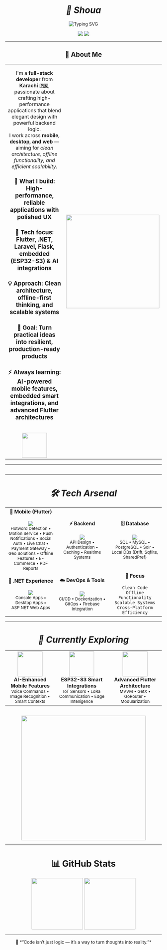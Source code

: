 <div align="center">
<h1>
<i>👋 Shoua</i>
</h1>
</div>

<div align="center">
  <img src="https://readme-typing-svg.herokuapp.com?font=Fira+Code&weight=500&size=28&pause=1000&color=00D4FF&center=true&vCenter=true&random=false&width=700&lines=Mobile+%26+Backend+Developer;Building+Scalable+Applications;Flutter+%7C+.NET+%7C+Laravel+%7C+Flask;Loves+AI,+Automation,+and+Clean+Code" alt="Typing SVG" />
</div>

<p align="center">
  <a href="mailto:shouaulqamar@gmail.com"><img src="https://img.shields.io/badge/Email-Contact-informational?style=for-the-badge&logo=gmail"/></a>
  <a href="https://www.linkedin.com/in/shoua-ul-qammar-4726041a7"><img src="https://img.shields.io/badge/LinkedIn-Profile-blue?style=for-the-badge&logo=linkedin"/></a>
</p>

---

<div align="center">

## 💫 **About Me**

<table>
<tr>
<td width="55%" align="center">

I'm a **full-stack developer** from **Karachi 🇵🇰**, passionate about crafting high-performance applications that blend elegant design with powerful backend logic.  
I work across **mobile, desktop, and web** — aiming for *clean architecture, offline functionality, and efficient scalability.* 


<h3 >🔭 What I build: High-performance, reliable applications with polished UX  </h3>
<h3 >🌱 Tech focus: Flutter, .NET, Laravel, Flask, embedded (ESP32-S3) & AI integrations  </h3>
<h3 >💡 Approach: Clean architecture, offline-first thinking, and scalable systems  </h3>
<h3 >🎯 Goal: Turn practical ideas into resilient, production-ready products  </h3>
<h3 >⚡ Always learning: AI-powered mobile features, embedded smart integrations, and advanced Flutter architectures</h3>

<br>

<img src="https://user-images.githubusercontent.com/74038190/212284087-bbe7e430-757e-4901-90bf-4cd2ce3e1852.gif" width="80">

</td>
<td width="45%" align="center">

<img src="https://user-images.githubusercontent.com/74038190/229223263-cf2e4b07-2615-4f87-9c38-e37600f8381a.gif" width="300">

</td>
</tr>
</table>

---

<img src="https://github.com/DawitAklilu/DawitAklilu/assets/74038190/463b2c36-f2c3-48e4-8a0a-2b37f6da7bfa" width="100%" height="3">

</div>


---

<div align="center">
<h1>
<i>
🛠️ Tech Arsenal
</i>
</h1>
</div>

<table align="center">
<tr>
<td align="center" width="200">
<strong>📱 Mobile (Flutter)</strong><br><br>
<img src="https://skillicons.dev/icons?i=flutter,dart,kotlin" /><br>
<sub>Hotword Detection • Motion Service • Push Notifications • Social Auth • Live Chat • Payment Gateway • Geo Solutions • Offline Features • E-Commerce • PDF Reports</sub>
</td>

<td align="center" width="200">
<strong>⚡ Backend</strong><br><br>
<img src="https://skillicons.dev/icons?i=dotnet,laravel,flask,django,python,php" /><br>
<sub>API Design • Authentication • Caching • Realtime Systems</sub>
</td>

<td align="center" width="200">
<strong>🗄️ Database</strong><br><br>
<img src="https://skillicons.dev/icons?i=mysql,postgresql,sqlite" /><br>
<sub>SQL • MySQL • PostgreSQL • Solr • Local DBs (Drift, Sqflite, SharedPref)</sub>
</td>
</tr>
<tr>
<td align="center" width="200">
<strong>🧩 .NET Experience</strong><br><br>
<img src="https://skillicons.dev/icons?i=cs,dotnet,windows" /><br>
<sub>Console Apps • Desktop Apps • ASP.NET Web Apps</sub>
</td>

<td align="center" width="200">
<strong>☁️ DevOps & Tools</strong><br><br>
<img src="https://skillicons.dev/icons?i=git,github,firebase,vscode" /><br>
<sub>CI/CD • Dockerization • GitOps • Firebase Integration</sub>
</td>

<td align="center" width="200">
<strong>🚀 Focus</strong><br><br>
<code>Clean Code</code><br>
<code>Offline Functionality</code><br>
<code>Scalable Systems</code><br>
<code>Cross-Platform Efficiency</code>
</td>
</tr>
</table>

---

<div align="center">
<h1>
<i>🌱 Currently Exploring</i>
</h1>
</div>

<table align="center">
<tr>
<td align="center" width="250">
<img src="https://media.giphy.com/media/v1.Y2lkPTc5MGI3NjExN2Q2ZWZkMzE5ODFjYmE4NjM1MTcxMDA2MzQ1OGY1ZjQzYTZkZTZkNyZjdD1n/0TtX2qqpxp3pIafzio/giphy.gif" width="80"><br>
<strong>AI-Enhanced Mobile Features</strong><br>
<sub>Voice Commands • Image Recognition • Smart Contexts</sub>
</td>

<td align="center" width="250">
<img src="https://media.giphy.com/media/v1.Y2lkPTc5MGI3NjExNzQ0NDA4ZjY0NjlkY2I0ZjJhY2Q2OTVlY2NiNjA3Yzc3NmQzMzFjYyZjdD1n/FoVzfcqCDSb7zCynOp/giphy.gif" width="80"><br>
<strong>ESP32-S3 Smart Integrations</strong><br>
<sub>IoT Sensors • LoRa Communication • Edge Intelligence</sub>
</td>

<td align="center" width="250">
<img src="https://media.giphy.com/media/v1.Y2lkPTc5MGI3NjExNmZhM2M3YWFiNjc2Mjk0OWJmMjNjNmZkOWQxODQ2NGJkN2YzYzI3NCZjdD1n/LMt9638dO8dftAjtco/giphy.gif" width="80"><br>
<strong>Advanced Flutter Architecture</strong><br>
<sub>MVVM • GetX • GoRouter • Modularization</sub>
</td>
</tr>
</table>

<br>

<div align="center">
<img src="https://user-images.githubusercontent.com/74038190/212284158-e840e285-664b-44d7-b79b-e264b5e54825.gif" width="400">
</div>

---


<!-- GitHub Stats -->
<div align="center">
<h1>
📊 GitHub Stats
</h1>
<p>
  <img src="https://github-readme-stats.vercel.app/api?username=shou-a&show_icons=true&theme=tokyonight&title_color=00D4FF&icon_color=00D4FF&text_color=C9D1D9&bg_color=0D1117" height="165" />
  <img src="https://github-readme-streak-stats.herokuapp.com/?user=shou-a&theme=tokyonight&ring=00D4FF&fire=00D4FF&currStreakLabel=00D4FF" height="165" />
</p>
</div>

---

<p align="center">
💬 *“Code isn’t just logic — it’s a way to turn thoughts into reality.”*  
</p>

